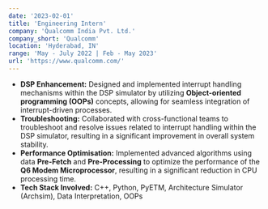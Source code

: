 ```yaml
---
date: '2023-02-01'
title: 'Engineering Intern'
company: 'Qualcomm India Pvt. Ltd.'
company_short: 'Qualcomm'
location: 'Hyderabad, IN'
range: 'May - July 2022 | Feb - May 2023'
url: 'https://www.qualcomm.com/'
---
```


- <b>DSP Enhancement:</b> Designed and implemented interrupt handling mechanisms within the DSP simulator by utilizing <b>Object-oriented programming (OOPs)</b> concepts, allowing for seamless integration of interrupt-driven processes.
- <b>Troubleshooting:</b> Collaborated with cross-functional teams to troubleshoot and resolve issues related to interrupt handling within the DSP simulator, resulting in a significant improvement in overall system stability.
- <b>Performance Optimisation:</b> Implemented advanced algorithms using data <b>Pre-Fetch</b> and <b>Pre-Processing</b> to optimize the performance of the <b>Q6 Modem Microprocessor</b>, resulting in a significant reduction in CPU processing time.
- <b>Tech Stack Involved:</b> C++, Python, PyETM, Architecture Simulator (Archsim), Data Interpretation, OOPs
